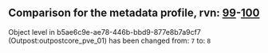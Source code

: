 ## Comparison for the metadata profile, rvn: [99](https://github.com/PRO100KatYT/FortniteProfileRevisions/tree/main/profiles/metadata/99%20metadata.json)-[100](https://github.com/PRO100KatYT/FortniteProfileRevisions/tree/main/profiles/metadata/100%20metadata.json)

Object level in b5ae6c9e-ae78-446b-bbd9-877e8b7a9cf7 (Outpost:outpostcore_pve_01) has been changed from: `7` to: `8`
<br><br>
